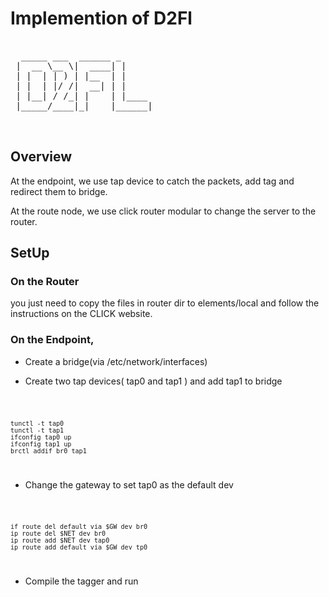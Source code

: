 # Implemention of D2Fl

<pre>

  _____ ___  ______ _      
 |  __ \__ \|  ____| |     
 | |  | | ) | |__  | |     
 | |  | |/ /|  __| | |     
 | |__| / /_| |    | |____ 
 |_____/____|_|    |______|

 </pre>
                           
## Overview
At the endpoint, we use tap device to catch the packets, add tag and redirect them to bridge.

At the route node, we use click router modular to change the server to the router.
## SetUp

### On the Router

you just need to copy the files in router dir to elements/local and follow the instructions on the CLICK website.

### On the Endpoint, 

- Create a bridge(via /etc/network/interfaces)

- Create two tap devices( tap0 and tap1 ) and add tap1 to bridge

<code>

    tunctl -t tap0
    tunctl -t tap1
    ifconfig tap0 up
    ifconfig tap1 up
    brctl addif br0 tap1
    
</code>

- Change the gateway to set tap0 as the default dev

<code>

    if route del default via $GW dev br0
    ip route del $NET dev br0
    ip route add $NET dev tap0
    ip route add default via $GW dev tp0

</code>

- Compile the tagger and run

  
